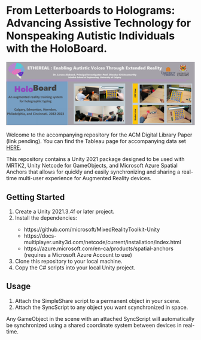 # From Letterboards to Holograms: Advancing Assistive Technology for Nonspeaking Autistic Individuals with the HoloBoard.

![HoloBoard banner](/Banner.jpg "HoloBoard")

Welcome to the accompanying repository for the ACM Digital Library Paper (link pending). You can find the Tableau page for accompanying data set [HERE](https://public.tableau.com/app/profile/lorans.alabood/viz/Dashboardproject_17085671823810/HoloBoard2022-2023).

This repository contains a Unity 2021 package designed to be used with MRTK2, Unity Netcode for GameObjects, and Microsoft Azure Spatial Anchors that allows for quickly and easily synchronizing and sharing a real-time multi-user experience for Augmented Reality devices.

## Getting Started

<ol>
    <li> Create a Unity 2021.3.4f or later project. </li>
    <li> Install the dependencies: </li>
    <ul>
        <li> https://github.com/microsoft/MixedRealityToolkit-Unity </li>
        <li> https://docs-multiplayer.unity3d.com/netcode/current/installation/index.html </li>
        <li> https://azure.microsoft.com/en-ca/products/spatial-anchors (requires a Microsoft Azure Account to use) </li>
    </ul>
    <li> Clone this repository to your local machine. </li>
    <li> Copy the C# scripts into your local Unity project. </li>
</ol>

## Usage

<ol>
    <li> Attach the SimpleShare script to a permanent object in your scene. </li>
    <li> Attach the SyncScript to any object you want scynchronized in space. </li>
</ol>

Any GameObject in the scene with an attached SyncScript will automatically be synchronized using a shared coordinate system between devices in real-time.